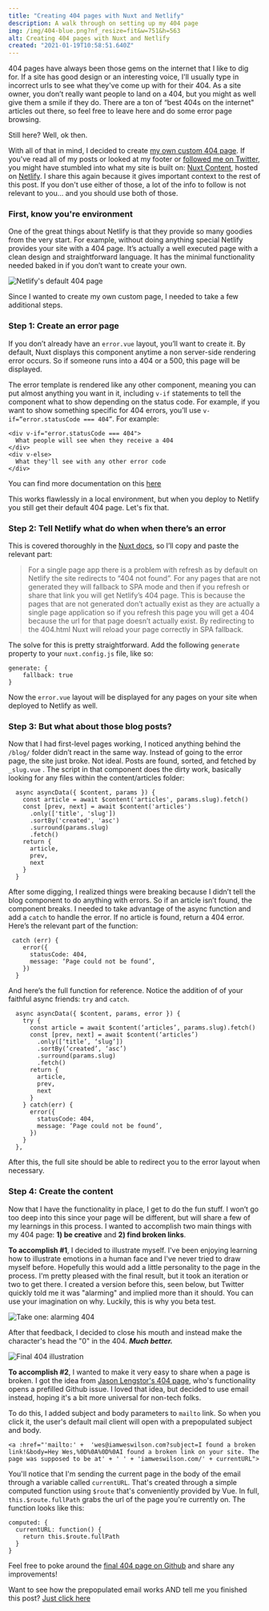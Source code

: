 ```yaml
---
title: "Creating 404 pages with Nuxt and Netlify"
description: A walk through on setting up my 404 page
img: /img/404-blue.png?nf_resize=fit&w=751&h=563
alt: Creating 404 pages with Nuxt and Netlify
created: "2021-01-19T10:58:51.640Z"
---
```

404 pages have always been those gems on the internet that I like to dig for. If a site has good design or an interesting voice, I'll usually type in incorrect urls to see what they've come up with for their 404. As a site owner, you don’t really want people to land on a 404, but you might as well give them a smile if they do. There are a ton of “best 404s on the internet" articles out there, so feel free to leave here and do some error page browsing. 

Still here? Well, ok then.

With all of that in mind, I decided to create [my own custom 404 page](/404). If you've read all of my posts or looked at my footer or [followed me on Twitter](https://twitter.com/iamweswilson), you might have stumbled into what my site is built on: [Nuxt Content](https://content.nuxtjs.org/), hosted on [Netlify](https://netlify.com). I share this again because it gives important context to the rest of this post. If you don't use either of those, a lot of the info to follow is not relevant to you... and you should use both of those.

### First, know you're environment
One of the great things about Netlify is that they provide so many goodies from the very start. For example, without doing anything special Netlify provides your site with a 404 page. It’s actually a well executed page with a clean design and straightforward language. It has the minimal functionality needed baked in if you don’t want to create your own.

![Netlify's default 404 page](/img/404-post/netlify-404.png?nf_resize=fit&w=751&h=563)

Since I wanted to create my own custom page, I needed to take a few additional steps.

### Step 1: Create an error page
If you don’t already have an `error.vue` layout, you’ll want to create it. By default, Nuxt displays this component anytime a non server-side rendering error occurs. So if someone runs into a 404 or a 500, this page will be displayed.

The error template is rendered like any other component, meaning you can put almost anything you want in it, including `v-if` statements to tell the component what to show depending on the status code. For example, if you want to show something specific for 404 errors, you’ll use `v-if=“error.statusCode === 404”`. For example:

```
<div v-if="error.statusCode === 404">
  What people will see when they receive a 404
</div>
<div v-else>
  What they'll see with any other error code
</div>
```

You can find more documentation on this [here](https://nuxtjs.org/docs/2.x/concepts/views/#error-page)

This works flawlessly in a local environment, but when you deploy to Netlify you still get their default 404 page. Let's fix that.

### Step 2: Tell Netlify what do when when there’s an error
This is covered thoroughly in the [Nuxt docs](https://nuxtjs.org/faq/netlify-deployment/), so I’ll copy and paste the relevant part:

> For a single page app there is a problem with refresh as by default on Netlify the site redirects to “404 not found”. For any pages that are not generated they will fallback to SPA mode and then if you refresh or share that link you will get Netlify’s 404 page. This is because the pages that are not generated don’t actually exist as they are actually a single page application so if you refresh this page you will get a 404 because the url for that page doesn’t actually exist. By redirecting to the 404.html Nuxt will reload your page correctly in SPA fallback.

The solve for this is pretty straightforward. Add the following `generate` property to your `nuxt.config.js` file, like so:

```
generate: {
	fallback: true
}
```

Now the `error.vue` layout will be displayed for any pages on your site when deployed to Netlify as well.

### Step 3: But what about those blog posts?

Now that I had first-level pages working, I noticed anything behind the `/blog/` folder didn’t react in the same way. Instead of going to the error page, the site just broke. Not ideal. Posts are found, sorted, and fetched by `_slug.vue` . The script in that component does the dirty work, basically looking for any files within the content/articles folder:

```
  async asyncData({ $content, params }) {
    const article = await $content('articles', params.slug).fetch()
    const [prev, next] = await $content('articles')
      .only(['title', 'slug'])
      .sortBy('created', 'asc')
      .surround(params.slug)
      .fetch()
    return {
      article,
      prev,
      next
    }
  }
```

After some digging, I realized things were breaking because I didn’t tell the blog component to do anything with errors.  So if an article isn’t found, the component breaks. I needed to take advantage of the async function and add a `catch` to handle the error. If no article is found, return a 404 error. Here’s the relevant part of the function:

```
 catch (err) {
    error({
      statusCode: 404,
      message: ‘Page could not be found’,
    })
  }
```

And here’s the full function for reference. Notice the addition of of your faithful async friends: `try` and `catch`.

```
  async asyncData({ $content, params, error }) {
    try {
      const article = await $content(‘articles’, params.slug).fetch()
      const [prev, next] = await $content(‘articles’)
        .only([‘title’, ‘slug’])
        .sortBy(‘created’, ‘asc’)
        .surround(params.slug)
        .fetch()
      return {
        article,
        prev,
        next
      }
    } catch(err) {
      error({
        statusCode: 404,
        message: ‘Page could not be found’,
      })
    }
  },
```

After this, the full site should be able to redirect you to the error layout when necessary.

### Step 4: Create the content
Now that I have the functionality in place, I get to do the fun stuff. I won’t go too deep into this since your page will be different, but will share a few of my learnings in this process. I wanted to accomplish two main things with my 404 page: **1) be creative** and **2) find broken links**.

**To accomplish #1**, I decided to illustrate myself. I've been enjoying learning how to illustrate emotions in a human face and I've never tried to draw myself before. Hopefully this would add a little personality to the page in the process. I'm pretty pleased with the final result, but it took an iteration or two to get there. I created a version before this, seen below, but Twitter quickly told me it was "alarming" and implied more than it should. You can use your imagination on why. Luckily, this is why you beta test.

![Take one: alarming 404](/img/404-post/alarming-404.jpg?nf_resize=fit&w=751&h=563)

After that feedback, I decided to close his mouth and instead make the character's head the "0" in the 404. ***Much better.***

![Final 404 illustration](/img/404-post/final-404.png?nf_resize=fit&w=751&h=563)

**To accomplish #2**, I wanted to make it very easy to share when a page is broken. I got the idea from [Jason Lengstor's 404 page](https://www.jason.af/404), who's functionality opens a prefilled Github issue. I loved that idea, but decided to use email instead, hoping it's a bit more universal for non-tech folks.

To do this, I added subject and body parameters to `mailto` link. So when you click it, the user's default mail client will open with a prepopulated subject and body. 

```
<a :href="'mailto:' +  'wes@iamweswilson.com?subject=I found a broken link!&body=Hey Wes,%0D%0A%0D%0AI found a broken link on your site. The page was supposed to be at' + ' ' + 'iamweswilson.com/' + currentURL">
```

You'll notice that I'm sending the current page in the body of the email through a variable called `currentURL`. That's created through a simple computed function using `$route` that's conveniently provided by Vue. In full, `this.$route.fullPath` grabs the url of the page you're currently on. The function looks like this:

```
computed: {
  currentURL: function() {
    return this.$route.fullPath
  }
}
```

Feel free to poke around the [final 404 page on Github](https://github.com/iamweswilson/personal-blog/blob/main/layouts/error.vue) and share any improvements!

Want to see how the prepopulated email works AND tell me you finished this post? 
<a href="mailto:wes@iamweswilson.com?subject=I read your 404 post!&body=Hey Wes,%0D%0A%0D%0AI've made it this far reading your 404 post. What do I win?">Just click here</a>